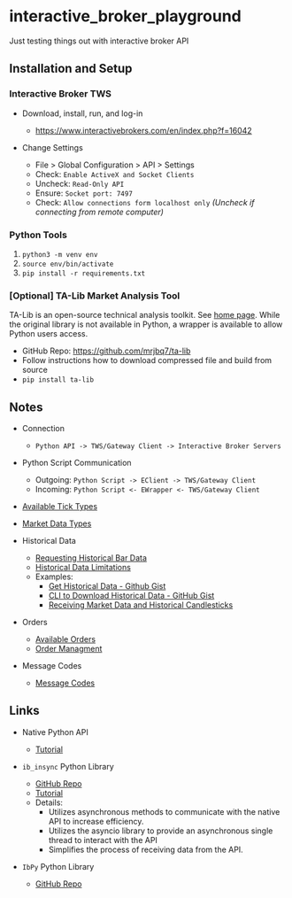 # interactive_broker_playground
Just testing things out with interactive broker API


## Installation and Setup

### Interactive Broker TWS

- Download, install, run, and log-in
    - https://www.interactivebrokers.com/en/index.php?f=16042

- Change Settings
    - File > Global Configuration > API > Settings
    - Check: `Enable ActiveX and Socket Clients`
    - Uncheck: `Read-Only API`
    - Ensure: `Socket port: 7497`
    - Check: `Allow connections form localhost only` *(Uncheck if connecting from remote computer)*

### Python Tools
1. `python3 -m venv env`
2. `source env/bin/activate`
3. `pip install -r requirements.txt`

### [Optional] TA-Lib Market Analysis Tool

TA-Lib is an open-source technical analysis toolkit. See [home page](https://ta-lib.org/).
While the original library is not available in Python, a wrapper is available to allow Python users access.

- GitHub Repo: https://github.com/mrjbq7/ta-lib
- Follow instructions how to download compressed file and build from source
- `pip install ta-lib`


## Notes

- Connection
    - `Python API -> TWS/Gateway Client -> Interactive Broker Servers`

- Python Script Communication
    - Outgoing: `Python Script -> EClient -> TWS/Gateway Client`
    - Incoming: `Python Script <- EWrapper <- TWS/Gateway Client`

- [Available Tick Types](https://interactivebrokers.github.io/tws-api/tick_types.html)
- [Market Data Types](https://interactivebrokers.github.io/tws-api/market_data_type.html)

- Historical Data
    - [Requesting Historical Bar Data](https://interactivebrokers.github.io/tws-api/historical_bars.html)
    - [Historical Data Limitations](https://interactivebrokers.github.io/tws-api/historical_limitations.html)
    - Examples:
        - [Get Historical Data - Github Gist](https://gist.github.com/robcarver17/f50aeebc2ecd084f818706d9f05c1eb4#file-temp-py)
        - [CLI to Download Historical Data - GitHub Gist](https://gist.github.com/wrighter/dd201adb09518b3c1d862255238d2534)
        - [Receiving Market Data and Historical Candlesticks](https://tradersacademy.online/trading-topics/trader-workstation-tws/receiving-market-data-and-historical-candlesticks)

- Orders
    - [Available Orders](https://interactivebrokers.github.io/tws-api/available_orders.html)
    - [Order Managment](https://interactivebrokers.github.io/tws-api/order_management.html)

- Message Codes
    - [Message Codes](https://interactivebrokers.github.io/tws-api/message_codes.html)

## Links

- Native Python API
    - [Tutorial](https://algotrading101.com/learn/interactive-brokers-python-api-native-guide/)

- `ib_insync` Python Library
    - [GitHub Repo](https://github.com/erdewit/ib_insync)
    - [Tutorial](https://algotrading101.com/learn/ib_insync-interactive-brokers-api-guide/)
    - Details:
        - Utilizes asynchronous methods to communicate with the native API to increase efficiency.
        - Utilizes the asyncio library to provide an asynchronous single thread to interact with the API
        - Simplifies the process of receiving data from the API.

- `IbPy` Python Library
    - [GitHub Repo](https://github.com/blampe/IbPy)